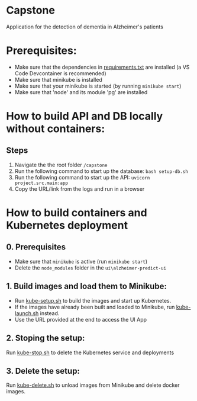 # Capstone
Application for the detection of dementia in Alzheimer's patients

# Prerequisites:
- Make sure that the dependencies in [requirements.txt](./requirements.txt) are installed (a VS Code Devcontainer is recommended)
- Make sure that minikube is installed
- Make sure that your minikube is started (by running `minikube start`)
- Make sure that 'node' and its module 'pg' are installed

# How to build API and DB locally without containers:

## Steps
1. Navigate the the root folder `/capstone`
2. Run the following command to start up the database: `bash setup-db.sh`
3. Run the following command to start up the API: `uvicorn project.src.main:app`
4. Copy the URL/link from the logs and run in a browser

# How to build containers and Kubernetes deployment

## 0. Prerequisites
- Make sure that `minikube` is active (run `minikube start`)
- Delete the `node_modules` folder in the `ui\alzheimer-predict-ui`

## 1. Build images and load them to Minikube:
- Run [kube-setup.sh](kube-setup.sh) to build the images and start up Kubernetes.
- If the images have already been built and loaded to Minikube, run [kube-launch.sh](kube-launch.sh) instead.
- Use the URL provided at the end to access the UI App

## 2. Stoping the setup:
Run [kube-stop.sh](kube-stop.sh) to delete the Kubernetes service and deployments

## 3. Delete the setup:
Run [kube-delete.sh](kube-delete.sh) to unload images from Minikube and delete docker images.

